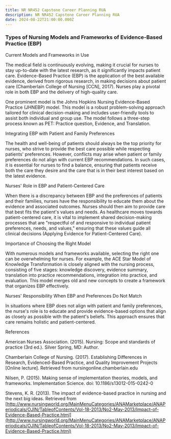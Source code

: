 ```yaml
---
title: NR NR452 Capstone Career Planning RUA
description: NR NR452 Capstone Career Planning RUA
date: 2024-08-22T21:00:00.000Z
---
```


### Types of Nursing Models and Frameworks of Evidence-Based Practice (EBP)

Current Models and Frameworks in Use

The medical field is continuously evolving, making it crucial for nurses to stay up-to-date with the latest research, as it significantly impacts patient care. Evidence-Based Practice (EBP) is the application of the best available evidence, derived from rigorous research, in making decisions about patient care (Chamberlain College of Nursing \[CCN], 2017). Nurses play a pivotal role in both EBP and the delivery of high-quality care.

One prominent model is the Johns Hopkins Nursing Evidence-Based Practice (JHNEBP) model. This model is a robust problem-solving approach tailored for clinical decision-making and includes user-friendly tools to assist both individual and group use. The model follows a three-step process known as PET: Practice question, Evidence, and Translation.

Integrating EBP with Patient and Family Preferences

The health and well-being of patients should always be the top priority for nurses, who strive to provide the best care possible while respecting patients' preferences. However, conflicts may arise when patient or family preferences do not align with current EBP recommendations. In such cases, it is essential for nurses to find a balance, ensuring that patients receive both the care they desire and the care that is in their best interest based on the latest evidence.

Nurses' Role in EBP and Patient-Centered Care

When there is a discrepancy between EBP and the preferences of patients and their families, nurses have the responsibility to educate them about the evidence and associated outcomes. Nurses should then aim to provide care that best fits the patient's values and needs. As healthcare moves towards patient-centered care, it is vital to implement shared decision-making processes that are "respectful of and responsive to individual patient preferences, needs, and values," ensuring that these values guide all clinical decisions (Applying Evidence for Patient-Centered Care).

Importance of Choosing the Right Model

With numerous models and frameworks available, selecting the right one can be overwhelming for nurses. For example, the ACE Star Model of Knowledge Transformation is closely aligned with the nursing process, consisting of five stages: knowledge discovery, evidence summary, translation into practice recommendations, integration into practice, and evaluation. This model merges old and new concepts to create a framework that organizes EBP effectively.

Nurses' Responsibility When EBP and Preferences Do Not Match

In situations where EBP does not align with patient and family preferences, the nurse's role is to educate and provide evidence-based options that align as closely as possible with the patient's beliefs. This approach ensures that care remains holistic and patient-centered.

References

American Nurses Association. (2015). Nursing: Scope and standards of practice (3rd ed.). Silver Spring, MD: Author.

Chamberlain College of Nursing. (2017). Establishing Differences in Research, Evidenced-Based Practice, and Quality Improvement Projects \[Online lecture]. Retrieved from nursingonline.chamberlain.edu

Nilsen, P. (2015). Making sense of implementation theories, models, and frameworks. Implementation Science. doi: 10.1186/s13012-015-0242-0

Stevens, K. R. (2013). The impact of evidence-based practice in nursing and the next big ideas. Retrieved from [http://www.nursingworld.org/MainMenuCategories/ANAMarketplace/ANAPeriodicals/OJIN/TableofContents/Vol-18-2013/No2-May-2013/Impact-of-Evidence-Based-Practice.html](http://www.nursingworld.org/MainMenuCategories/ANAMarketplace/ANAPeriodicals/OJIN/TableofContents/Vol-18-2013/No2-May-2013/Impact-of-Evidence-Based-Practice.html)
